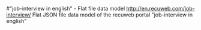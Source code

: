 #"job-interview in english" - Flat file data model
http://en.recuweb.com/job-interview/
Flat JSON file data model of the recuweb portal "job-interview in english"
